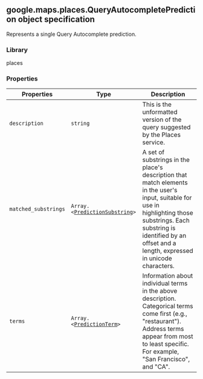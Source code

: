 <h2 id="QueryAutocompletePrediction">
google.maps.places.QueryAutocompletePrediction
object specification
</h2><p>Represents a single Query Autocomplete prediction.</p><h3>Library</h3><p>places</p><h3>Properties</h3><table summary="interface QueryAutocompletePrediction - Properties" width="100%">
<thead>
<tr><th>Properties</th>
<th>Type</th>
<th>Description</th>
</tr></thead>
<tbody>
<tr>
<td><code>description</code></td>
<td><code>string</code></td>
<td>This is the unformatted version of the query suggested by the Places service.</td>
</tr>
<tr>
<td><code>matched_substrings</code></td>
<td><code>Array.&lt;<a href="#PredictionSubstring">PredictionSubstring</a>&gt;</code></td>
<td>A set of substrings in the place's description that match elements in the user's input, suitable for use in highlighting those substrings. Each substring is identified by an offset and a length, expressed in unicode characters.</td>
</tr>
<tr>
<td><code>terms</code></td>
<td><code>Array.&lt;<a href="#PredictionTerm">PredictionTerm</a>&gt;</code></td>
<td>Information about individual terms in the above description. Categorical terms come first (e.g., "restaurant"). Address terms appear from most to least specific. For example, "San Francisco", and "CA".</td>
</tr>
</tbody>
</table>